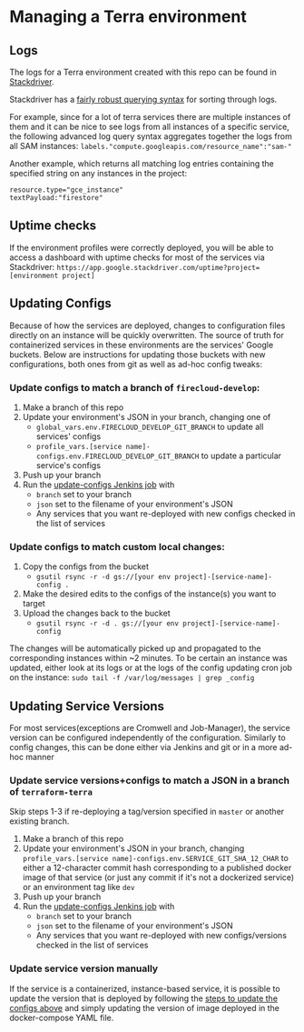 # Managing a Terra environment

## Logs
The logs for a Terra environment created with this repo can be found in [Stackdriver](https://console.cloud.google.com/logs/viewer).

Stackdriver has a [fairly robust querying syntax](https://cloud.google.com/logging/docs/view/advanced-queries) for sorting through logs.

For example, since for a lot of terra services there are multiple instances of them and it can be nice to see logs from all instances of a specific service, the following advanced log query syntax aggregates together the logs from all SAM instances:
```labels."compute.googleapis.com/resource_name":"sam-"```

Another example, which returns all matching log entries containing the specified string on any instances in the project:
```
resource.type="gce_instance"
textPayload:"firestore"
```

## Uptime checks

If the environment profiles were correctly deployed, you will be able to access a dashboard with uptime checks for most of the services via Stackdriver:
`https://app.google.stackdriver.com/uptime?project=[environment project]`

## Updating Configs
Because of how the services are deployed, changes to configuration files directly on an instance will be quickly overwritten. The source of truth for containerized services in these environments are the services' Google buckets. Below are instructions for updating those buckets with new configurations, both ones from git as well as ad-hoc config tweaks:

### Update configs to match a branch of `firecloud-develop`:
1) Make a branch of this repo
2) Update your environment's JSON in your branch, changing one of
   * `global_vars.env.FIRECLOUD_DEVELOP_GIT_BRANCH` to update all services' configs
   * `profile_vars.[service name]-configs.env.FIRECLOUD_DEVELOP_GIT_BRANCH` to update a particular service's configs
3) Push up your branch
4) Run the [update-configs Jenkins job](https://fc-jenkins.dsp-techops.broadinstitute.org/view/Ephemeral%20Envs/job/update-configs/) with
   * `branch` set to your branch
   * `json` set to the filename of your environment's JSON
   * Any services that you want re-deployed with new configs checked in the list of services

### Update configs to match custom local changes:
1) Copy the configs from the bucket
   * `gsutil rsync -r -d gs://[your env project]-[service-name]-config .`
2) Make the desired edits to the configs of the instance(s) you want to target
3) Upload the changes back to the bucket
   * `gsutil rsync -r -d . gs://[your env project]-[service-name]-config`

The changes will be automatically picked up and propagated to the corresponding instances within ~2 minutes. To be certain an instance was updated, either look at its logs or at the logs of the config updating cron job on the instance:
`sudo tail -f /var/log/messages | grep _config`

## Updating Service Versions
For most services(exceptions are Cromwell and Job-Manager), the service version can be configured independently of the configuration. Similarly to config changes, this can be done either via Jenkins and git or in a more ad-hoc manner

### Update service versions+configs to match a JSON in a branch of `terraform-terra`
Skip steps 1-3 if re-deploying a tag/version specified in `master` or another existing branch.
1) Make a branch of this repo
2) Update your environment's JSON in your branch, changing `profile_vars.[service name]-configs.env.SERVICE_GIT_SHA_12_CHAR` to either a 12-character commit hash corresponding to a published docker image of that service (or just any commit if it's not a dockerized service) or an environment tag like `dev`
3) Push up your branch
4) Run the [update-configs Jenkins job](https://fc-jenkins.dsp-techops.broadinstitute.org/view/Ephemeral%20Envs/job/update-configs/) with
   * `branch` set to your branch
   * `json` set to the filename of your environment's JSON
   * Any services that you want re-deployed with new configs/versions checked in the list of services

### Update service version manually
If the service is a containerized, instance-based service, it is possible to update the version that is deployed by following the [steps to update the configs above](#Update-configs-to-match-custom-local-changes) and simply updating the version of image deployed in the docker-compose YAML file.
